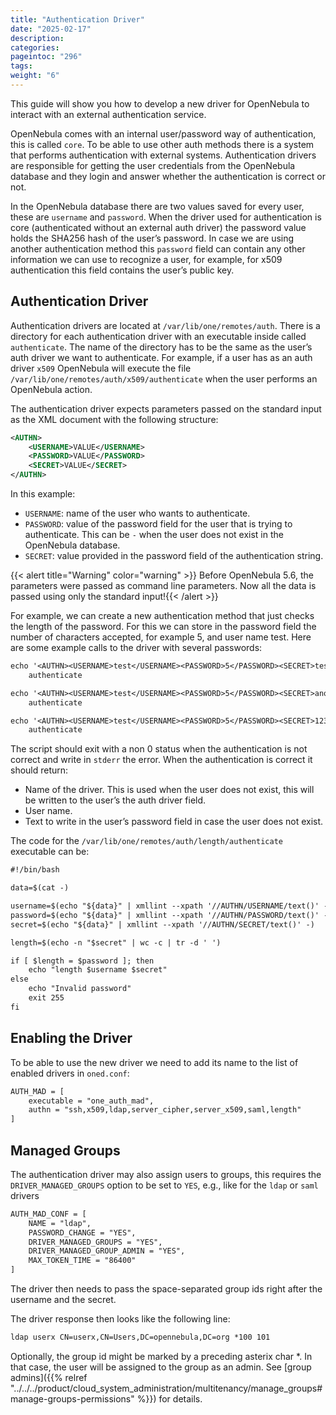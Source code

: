 ```yaml
---
title: "Authentication Driver"
date: "2025-02-17"
description:
categories:
pageintoc: "296"
tags:
weight: "6"
---
```


<a id="devel-auth"></a>

<!--# Authentication Driver -->

This guide will show you how to develop a new driver for OpenNebula to interact with an external authentication service.

OpenNebula comes with an internal user/password way of authentication, this is called `core`. To be able to use other auth methods there is a system that performs authentication with external systems. Authentication drivers are responsible for getting the user credentials from the OpenNebula database and they login and answer whether the authentication is correct or not.

In the OpenNebula database there are two values saved for every user, these are `username` and `password`. When the driver used for authentication is core (authenticated without an external auth driver) the password value holds the SHA256 hash of the user’s password. In case we are using another authentication method this `password` field can contain any other information we can use to recognize a user, for example, for x509 authentication this field contains the user’s public key.

## Authentication Driver

Authentication drivers are located at `/var/lib/one/remotes/auth`. There is a directory for each authentication driver with an executable inside called `authenticate`. The name of the directory has to be the same as the user’s auth driver we want to authenticate. For example, if a user has as an auth driver `x509` OpenNebula will execute the file `/var/lib/one/remotes/auth/x509/authenticate` when the user performs an OpenNebula action.

The authentication driver expects parameters passed on the standard input as the XML document with the following structure:

```xml
<AUTHN>
    <USERNAME>VALUE</USERNAME>
    <PASSWORD>VALUE</PASSWORD>
    <SECRET>VALUE</SECRET>
</AUTHN>
```

In this example:

- `USERNAME`: name of the user who wants to authenticate.
- `PASSWORD`: value of the password field for the user that is trying to authenticate. This can be `-` when the user does not exist in the OpenNebula database.
- `SECRET`: value provided in the password field of the authentication string.

{{< alert title="Warning" color="warning" >}}
Before OpenNebula 5.6, the parameters were passed as command line parameters. Now all the data is passed using only the standard input!{{< /alert >}} 

For example, we can create a new authentication method that just checks the length of the password. For this we can store in the password field the number of characters accepted, for example 5, and user name test. Here are some example calls to the driver with several passwords:

```default
echo '<AUTHN><USERNAME>test</USERNAME><PASSWORD>5</PASSWORD><SECRET>testpassword</SECRET></AUTHN>' | \
    authenticate

echo '<AUTHN><USERNAME>test</USERNAME><PASSWORD>5</PASSWORD><SECRET>another_try</SECRET></AUTHN>' | \
    authenticate

echo '<AUTHN><USERNAME>test</USERNAME><PASSWORD>5</PASSWORD><SECRET>12345</SECRET></AUTHN>' | \
    authenticate
```

The script should exit with a non 0 status when the authentication is not correct and write in `stderr` the error. When the authentication is correct it should return:

- Name of the driver. This is used when the user does not exist, this will be written to the user’s the auth driver field.
- User name.
- Text to write in the user’s password field in case the user does not exist.

The code for the `/var/lib/one/remotes/auth/length/authenticate` executable can be:

```default
#!/bin/bash

data=$(cat -)

username=$(echo "${data}" | xmllint --xpath '//AUTHN/USERNAME/text()' -)
password=$(echo "${data}" | xmllint --xpath '//AUTHN/PASSWORD/text()' -)
secret=$(echo "${data}" | xmllint --xpath '//AUTHN/SECRET/text()' -)

length=$(echo -n "$secret" | wc -c | tr -d ' ')

if [ $length = $password ]; then
    echo "length $username $secret"
else
    echo "Invalid password"
    exit 255
fi
```

## Enabling the Driver

To be able to use the new driver we need to add its name to the list of enabled drivers in `oned.conf`:

```default
AUTH_MAD = [
    executable = "one_auth_mad",
    authn = "ssh,x509,ldap,server_cipher,server_x509,saml,length"
]
```

## Managed Groups

The authentication driver may also assign users to groups, this requires the `DRIVER_MANAGED_GROUPS` option to be set to `YES`, e.g., like for the `ldap` or `saml` drivers

```default
AUTH_MAD_CONF = [
    NAME = "ldap",
    PASSWORD_CHANGE = "YES",
    DRIVER_MANAGED_GROUPS = "YES",
    DRIVER_MANAGED_GROUP_ADMIN = "YES",
    MAX_TOKEN_TIME = "86400"
]
```

The driver then needs to pass the space-separated group ids right after the username and the secret.

The driver response then looks like the following line:

```default
ldap userx CN=userx,CN=Users,DC=opennebula,DC=org *100 101
```

Optionally, the group id might be marked by a preceding asterix char \*. In that case, the user will be assigned to the group as an admin. See [group admins]({{% relref "../../../product/cloud_system_administration/multitenancy/manage_groups#manage-groups-permissions" %}}) for details.
